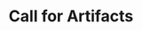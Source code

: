 ---
title: Call for Artifacts
order: 10
redirect_to: https://www.acsac.org/2022/submissions/papers/artifacts/
---